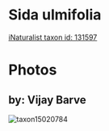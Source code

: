 
Sida ulmifolia
==============
  
[iNaturalist taxon id: 131597](https://www.inaturalist.org/taxa/131597)
# Photos

## by: Vijay Barve
  
![taxon15020784](https://inaturalist-open-data.s3.amazonaws.com/photos/16048331/medium.jpeg)